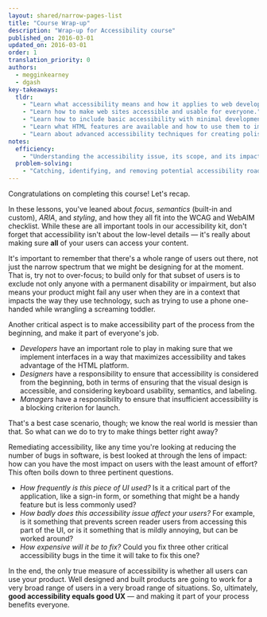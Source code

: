```yaml
---
layout: shared/narrow-pages-list
title: "Course Wrap-up"
description: "Wrap-up for Accessibility course"
published_on: 2016-03-01
updated_on: 2016-03-01
order: 1
translation_priority: 0
authors:
  - megginkearney
  - dgash
key-takeaways:
  tldr: 
    - "Learn what accessibility means and how it applies to web development."
    - "Learn how to make web sites accessible and usable for everyone."
    - "Learn how to include basic accessibility with minimal development impace."
    - "Learn what HTML features are available and how to use them to improve accessibility."
    - "Learn about advanced accessibility techniques for creating polished accessibility experiences."
notes:
  efficiency:
    - "Understanding the accessibility issue, its scope, and its impact can make you a better web developer."
  problem-solving:
    - "Catching, identifying, and removing potential accessibility roadblocks before they happen can improve your development process and reduce maintenance requirements."
---
```


Congratulations on completing this course! Let's recap.

In these lessons, you've leaned about *focus*, *semantics* (built-in and custom), *ARIA*, and *styling*, and how they all fit into the WCAG and WebAIM checklist. While these are all important tools in our accessibility kit, don't forget that accessibility isn't about the low-level details &mdash; it's really about making sure **all** of your users can access your content.

It's important to remember that there's a whole range of users out there, not just the narrow spectrum that we might be designing for at the moment. That is, try not to over-focus; to build only for that subset of users is to exclude not only anyone with a permanent disability or impairment, but also means your product might fail any user when they are in a context that impacts the way they use technology, such as trying to use a phone one-handed while wrangling a screaming toddler.

Another critical aspect is to make accessibility part of the process from the beginning, and make it part of everyone's job.

 - *Developers* have an important role to play in making sure that we implement interfaces in a way that maximizes accessibility and takes advantage of the HTML platform.
 - *Designers* have a responsibility to ensure that accessibility is considered from the beginning, both in terms of ensuring that the visual design is accessible, and considering keyboard usability, semantics, and labeling.
 - *Managers* have a responsibility to ensure that insufficient accessibility is a blocking criterion for launch.

That's a best case scenario, though; we know the real world is messier than that. So what can we do to try to make things better right away?

Remediating accessibility, like any time you're looking at reducing the number of bugs in software, is best looked at through the lens of impact: how can you have the most impact on users with the least amount of effort? This often boils down to three pertinent questions.

 - *How frequently is this piece of UI used?* Is it a critical part of the application, like a sign-in form, or something that might be a handy feature but is less commonly used?
 - *How badly does this accessibility issue affect your users?* For example, is it something that prevents screen reader users from accessing this part of the UI, or is it something that is mildly annoying, but can be worked around?
 - *How expensive will it be to fix?* Could you fix three other critical accessibility bugs in the time it will take to fix this one?

In the end, the only true measure of accessibility is whether all users can use your product. Well designed and built products are going to work for a very broad range of users in a very broad range of situations. So, ultimately, **good accessibility equals good UX** &mdash; and making it part of your process benefits everyone.
